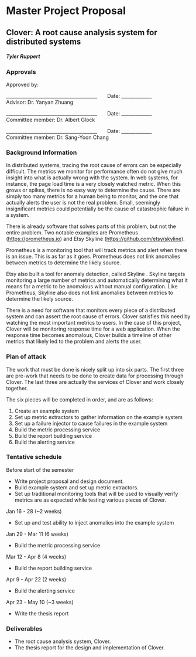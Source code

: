Master Project Proposal
==========

Clover: A root cause analysis system for distributed systems
----------

##### Tyler Ruppert

### Approvals
Approved by:

\_______________________________________ &nbsp;&nbsp;&nbsp;&nbsp;&nbsp; Date: \_____________  
Advisor: Dr. Yanyan Zhuang

\_______________________________________ &nbsp;&nbsp;&nbsp;&nbsp;&nbsp; Date: \_____________  
Committee member: Dr. Albert Glock

\_______________________________________ &nbsp;&nbsp;&nbsp;&nbsp;&nbsp; Date: \_____________  
Committee member: Dr. Sang-Yoon Chang


### Background Information
In distributed systems, tracing the root cause of errors can be especially difficult.  The metrics we monitor for performance often do not give much insight into what is actually wrong with the system.  In web systems, for instance, the page load time is a very closely watched metric.  When this grows or spikes, there is no easy way to determine the cause.  There are simply too many metrics for a human being to monitor, and the one that actually alerts the user is not the real problem.  Small, seemingly insignificant metrics could potentially be the cause of catastrophic failure in a system.

There is already software that solves parts of this problem, but not the entire problem. Two notable examples are Prometheus (https://prometheus.io) and Etsy Skyline (https://github.com/etsy/skyline).

Prometheus is a monitoring tool that will track metrics and alert when there is an issue.  This is as far as it goes.  Prometheus does not link anomalies between metrics to determine the likely source.

Etsy also built a tool for anomaly detection, called Skyline .  Skyline targets monitoring a large number of metrics and automatically determining what it means for a metric to be anomalous without manual configuration.  Like Prometheus, Skyline also does not link anomalies between metrics to determine the likely source.

There is a need for software that monitors every piece of a distributed system and can assert the root cause of errors.  Clover satisfies this need by watching the most important metrics to users.  In the case of this project, Clover will be monitoring response time for a web application.  When the response time becomes anomalous, Clover builds a timeline of other metrics that likely led to the problem and alerts the user.

### Plan of attack
The work that must be done is nicely split up into six parts.  The first three are pre-work that needs to be done to create data for processing through Clover.  The last three are actually the services of Clover and work closely together.

The six pieces will be completed in order, and are as follows:
1. Create an example system
2. Set up metric extractors to gather information on the example system
3. Set up a failure injector to cause failures in the example system
4. Build the metric processing service
5. Build the report building service
6. Build the alerting service

### Tentative schedule
Before start of the semester
  * Write project proposal and design document.
  * Build example system and set up metric extractors.
  * Set up traditional monitoring tools that will be used to visually verify metrics are as expected while testing various pieces of Clover.

Jan 16 - 28 (~2 weeks)
  * Set up and test ability to inject anomalies into the example system

Jan 29 - Mar 11 (6 weeks)
  * Build the metric processing service

Mar 12 - Apr 8 (4 weeks)
  * Build the report building service

Apr 9 - Apr 22 (2 weeks)
  * Build the alerting service

Apr 23 - May 10 (~3 weeks)
  * Write the thesis report

### Deliverables
* The root cause analysis system, Clover.
* The thesis report for the design and implementation of Clover.
